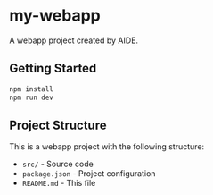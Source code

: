 # my-webapp

A webapp project created by AIDE.

## Getting Started

```bash
npm install
npm run dev
```

## Project Structure

This is a webapp project with the following structure:

- `src/` - Source code
- `package.json` - Project configuration
- `README.md` - This file
